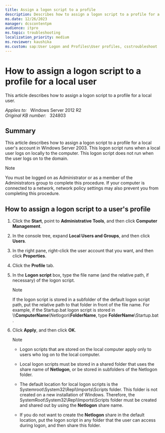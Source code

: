 ```yaml
---
title: Assign a logon script to a profile
description: Describes how to assign a logon script to a profile for a local user.
ms.date: 12/26/2023
manager: dcscontentpm
audience: itpro
ms.topic: troubleshooting
localization_priority: medium
ms.reviewer: kaushika
ms.custom: sap:User Logon and Profiles\User profiles, csstroubleshoot
---
```

# How to assign a logon script to a profile for a local user

This article describes how to assign a logon script to a profile for a local user.

_Applies to:_ &nbsp; Windows Server 2012 R2  
_Original KB number:_ &nbsp; 324803

## Summary

This article describes how to assign a logon script to a profile for a local user's account in Windows Server 2003. This logon script runs when a local user logs on locally to the computer. This logon script does not run when the user logs on to the domain.

> [!NOTE]
> You must be logged on as Administrator or as a member of the Administrators group to complete this procedure. If your computer is connected to a network, network policy settings may also prevent you from completing this procedure.

## How to assign a logon script to a user's profile

1. Click the **Start**, point to **Administrative Tools**, and then click **Computer Management**.
2. In the console tree, expand **Local Users and Groups**, and then click **Users**.
3. In the right pane, right-click the user account that you want, and then click **Properties**.
4. Click the **Profile** tab.
5. In the **Logon script** box, type the file name (and the relative path, if necessary) of the logon script.

   > [!NOTE]
   > If the logon script is stored in a subfolder of the default logon script path, put the relative path to that folder in front of the file name. For example, if the Startup.bat logon script is stored in \\\\**ComputerName**\\Netlogon\\**FolderName**, type **FolderName**\\Startup.bat .

6. Click **Apply**, and then click **OK**.

   >[!NOTE]
   >
   > - Logon scripts that are stored on the local computer apply only to users who log on to the local computer.  
   > - Local logon scripts must be stored in a shared folder that uses the share name of **Netlogon**, or be stored in subfolders of the Netlogon folder.
   >
   > - The default location for local logon scripts is the Systemroot\\System32\\Repl\\Imports\\Scripts folder. This folder is not created on a new installation of Windows. Therefore, the SystemRoot\\System32\\Repl\\Imports\\Scripts folder must be created and shared out by using the **Netlogon** share name.
   >
   > - If you do not want to create the **Netlogon** share in the default location, put the logon script in any folder that the user can access during logon, and then share this folder.
